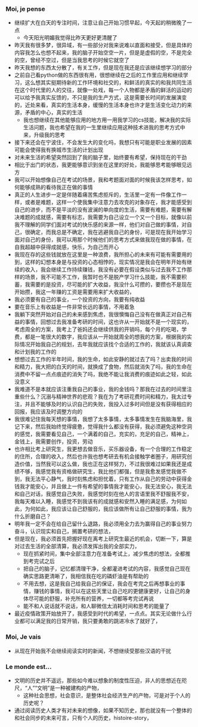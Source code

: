 ### Moi, je pense
- 继续扩大在白天的专注时间，注意让自己开始习惯早起，今天起的稍微晚了一点
	- 今天阳光明媚我觉得比昨天更好更清醒了
- 昨天我有很多梦，很异域，有一些部分对我来说难以直面和接受，但是具体的内容我怎么也想不起来，我的脑子开始空空一片，但是是虚假的空，不是完全的空，曾经不空过，但是当我思考的时候它就空了
- 昨天我想的东西太分散了，有关工作，但是现在我还是应该继续想学习的部分
- 之前自己看python做的东西很有用，很想继续在之后的工作里应用和继续学习，这么想其实挺期待新的工作环境和社交的，和鲜活的真实的和我共同生活在这个时代里的人的交往，就像一处戏，每一个人物都是矛盾的鲜活的运动的可以给予我真实反馈的，不只是我的生产方式，这是需要长时间的发展演变的，近处来看，真实的生活本身，缓慢的生活本身也许才是生活变化动力的来源，矛盾的中心，真实的生活
	- 我也想继续在其他能够应用的地方用一用我学习的cs技能，解决我的实际生活问题，我也希望在我的一生里继续应用这种技术进我的思考方式中来，升级我的思考
- 接下来还会在宁波住，不会发生大的变化吗，我想只有可能是职业发展的因素可能会使得我有换城市生活的计划出现
- 对未来生活的希望突然回到了我的脑子里，始终要有希望，保持现在的干劲
- 相比于出门的状态，我更能够意识到坐在这里的好处，我能够思考能够眼见远方
- 我可以开始想像自己在考试的场景，我和考题面对面的时候我该怎样思考，如何能够成熟的看待我正在做的事情
- 真正的人生进步一定是伴随着痛苦焦虑拒斥的，生活里一定有一件像工作一样，或者是难题，这样一个使我集中注意力去攻克的对象存在，我才能感受到自己的进步，而不是平淡的没有波澜的单向度的生活，需要有难题，需要有解决难题的成就感，需要有标志，我需要为自己设立一个又一个目标，就像以前我不理解的同学们面对考试的快乐感的来源一样，他们对自己做的事情，对自己，很确定，而我总是不确定，我在逃避我自己的身份，可是现在我开始学习面对自己的身份，我可以用那个时候他们的思考方式来做我现在做的事情，在自我超越中获得成就感，快乐，为自己而开心
- 我现在存的这些钱就放在这里是一种浪费，我所担心的未来有可能有需要用的到，这样的幻想本身是与投资的心态相悖的，现实情况是我会在明年开始有继续的收入，我会继续工作持续赚钱，我没有必要在假设类似与过去我不工作那样的场景，我不可能不工作，我暂时也不是脱产学习什么技能，我不需要积蓄，我需要的是投资，尽可能的扩大收益，我没什么可攒的，要攒也不是现在开始攒，我这一年赚的工资是需要用来扩大收益的，
- 我必须要有自己的事业，一个投资的方向，我要有纯收益
- 要在音乐上有收益是一件非常长远的事情，不用着急
- 我躺下突然开始对自己的未来感到焦虑，我很懊悔自己没有在做真正对自己有益的事情，回想过去我准备考研的时间，这也许从一开始就不是一个现实的，考虑周全的方案，我考上了爸妈还会继续供我的开销吗，每个月的吃喝，学费，都是一笔很大的数字，我应该从一开始就周全的想我的方案，根据我的实际情况开始我自己的规划，去年我就应该找个合适的工作的，我就该认真调查和计划我的工作的
- 想想过去工作的半年时间，我的生命，如此安静的就过去了吗？出卖我的时间和精力，我大把的白天的时间，就换成了食物，然后就消失了吗，我的生命在消费中不留一点点痕迹的消失了吗，我绝不能让我消费的痕迹如此之轻，如此没意义
- 我难道不是本就应该注重我自己的事业，我的金钱吗？那我在过去的时间里注重些什么？沉溺与精神世界的悲观？我在为了考研花费时间和精力，我太过专注，并且不能够及时的认识自己的失败，我投入过多时间但是没有获得相应的回报，我应该及时调整方向的
- 我很难记住我每天想的事情，我想了太多事情，太多事情发生在我脑海里，我记下来，然后我始终觉得疲惫，觉得我什么都没有获得，我必须避免这种空洞的感觉，我需要看见自己，一个满着的自己，充实的，充足的自己，精神上，金钱上，我需要创作，投资，劳动
- 也许相比考上研究生，我更想去做音乐，买乐器设备，有一个合理的工作稳定的住所，合理的收入，然后也许我也想考研去有机会接触学者圈子，用研究创造价值，当然我可以这么做，我也正在这样努力，不过我很难过如果我还是成绩不够，我感觉我有资格做研究生，我比他们都强，但是我愈发感觉我做不到，我无法平心静气，我时刻焦虑和担忧着，只有工作从自己的劳动中获得金钱我才能安心，并且做上一件有希望的事情我才能安心，我无法安心，我无法和自己对话，我感觉自己失败，我感觉时刻在他人的言语里我不舒服我不安，我每天难以入睡，我感觉不到我该有的成就感和安然入睡的满足感，为何如此，为何如此，我应该让自己舒服的，我应该做所有让自己舒服的事情，我为什么折磨自己？
- 明年我一定不会在给自己留什么退路，我必须用全力去为赢得自己的事业努力奋斗，认识现实和自己，搁置考研的想法，
- 但是现在，我必须首先把握好现在离考上研究生最近的机会，切断一下，算是对过去生活的全部清算，我必须发挥出我的全部实力，
	- 现在抓紧时间，集中全部注意力在准备考试上，减少焦虑的想法，全都推到考完试之后
	- 把自己的脑子，记忆都清理干净，全都灌进考试的内容，我感觉自己现在确实思路更清晰了，我相信我在吃的磷虾油是有帮助的
	- 不用去想，这是我自己给我自己的保证，我会在考完之后再想事业的事情，赚钱的事情，我可以在这些天里让自己吃的更健康更好，让自己的身体尽可能的舒服，补充所有的营养，一切都等考完试再说
	- 能不和人说话就不说话，和人聊微信太消耗时间和思考的能量了
- 最近疫情政策开始放开了，我感受到时代的希望，一点点。其实无论做什么行业都可以满足我的日常开销，我只要勇敢的跳进冷水了就好了，




### Moi, Je vais
- 从现在开始我不会继续阅读实时的新闻，不想继续受那些汉语的干扰



### Le monde est...
- 文明的历史并不遥远，那些如今难以想象的制度性压迫，非人的思想近在咫尺，“人”“文明”是一种被建构的产物，
	- 这种社会思想，社会意识，是整体社会经济生产的产物，可是对于个人的历史呢？
- 通过阅读历史人类才有对未来的想像，如果不知历史，那也就没有一个整体的和社会同步的未来可言，只有个人的历史，histoire-story，